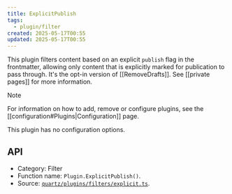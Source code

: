 ```yaml
---
title: ExplicitPublish
tags:
  - plugin/filter
created: 2025-05-17T00:55
updated: 2025-05-17T00:55
---
```


This plugin filters content based on an explicit `publish` flag in the frontmatter, allowing only content that is explicitly marked for publication to pass through. It's the opt-in version of [[RemoveDrafts]]. See [[private pages]] for more information.

> [!note]
> For information on how to add, remove or configure plugins, see the [[configuration#Plugins|Configuration]] page.

This plugin has no configuration options.

## API

- Category: Filter
- Function name: `Plugin.ExplicitPublish()`.
- Source: [`quartz/plugins/filters/explicit.ts`](https://github.com/jackyzha0/quartz/blob/v4/quartz/plugins/filters/explicit.ts).

